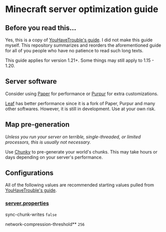 # Minecraft server optimization guide
## Before you read this...
Yes, this is a copy of [YouHaveTrouble's guide](https://github.com/YouHaveTrouble/minecraft-optimization). I did not make this guide myself. This repository summarizes and reorders the aforementioned guide for all of you people who have no patience to read such long texts.

This guide applies for version 1.21+. Some things may still apply to 1.15 - 1.20.
## Server software
Consider using [Paper](https://papermc.io/) for performance or [Purpur](https://purpurmc.org/) for extra customizations.

[Leaf](https://www.leafmc.one/) has better performance since it is a fork of Paper, Purpur and many other softwares. However, it is still in development. Use at your own risk.
## Map pre-generation
*Unless you run your server on terrible, single-threaded, or limited processors, this is usually not necessary.*

Use [Chunky](https://github.com/pop4959/Chunky) to pre-generate your world's chunks. This may take hours or days depending on your server's performance.
## Configurations
All of the following values are recommended starting values pulled from [YouHaveTrouble's guide](https://github.com/YouHaveTrouble/minecraft-optimization).
### [server.properties](https://minecraft.wiki/w/Server.properties)
sync-chunk-writes ```false```

network-compression-threshold** ```256```
